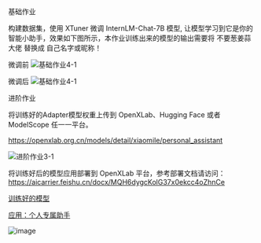 基础作业

构建数据集，使用 XTuner 微调 InternLM-Chat-7B 模型, 让模型学习到它是你的智能小助手，效果如下图所示，本作业训练出来的模型的输出需要将 不要葱姜蒜大佬 替换成 自己名字或昵称！

微调前
![基础作业4-1](https://github.com/xiaomile/InternLM-homework/assets/14927720/72ab329f-edf0-4259-bbea-1fd329284cb4)


微调后
![基础作业4-1](https://github.com/xiaomile/InternLM-homework/assets/14927720/6819fd48-1ab7-472a-ac5c-dafdface5680)

进阶作业

将训练好的Adapter模型权重上传到 OpenXLab、Hugging Face 或者 ModelScope 任一一平台。

https://openxlab.org.cn/models/detail/xiaomile/personal_assistant

![进阶作业3-1](https://github.com/xiaomile/InternLM-homework/assets/14927720/d1e3cf28-ca80-41e7-b588-61360107f6f3)


将训练好后的模型应用部署到 OpenXLab 平台，参考部署文档请访问：https://aicarrier.feishu.cn/docx/MQH6dygcKolG37x0ekcc4oZhnCe

[训练好的模型](https://openxlab.org.cn/models/detail/xiaomile/personal_assistant2)

[应用：个人专属助手](https://openxlab.org.cn/apps/detail/xiaomile/personal_assistant)

![image](https://github.com/xiaomile/InternLM-homework/assets/14927720/7bb77491-5c65-4880-9192-8c201f22f9d9)


